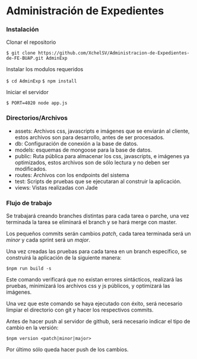 # Administración de Expedientes

### Instalación

Clonar el repositorio

`$ git clone https://github.com/XchelSV/Administracion-de-Expedientes-de-FE-BUAP.git AdminExp`

Instalar los modulos requeridos

`$ cd AdminExp`
`$ npm install`

Iniciar el servidor

`$ PORT=4020 node app.js`

### Directorios/Archivos
 - assets: Archivos css, javascripts e imágenes que se enviarán al cliente, estos archivos son para desarrollo, antes de ser procesados.
 - db: Configuración de conexión a la base de datos.
 - models: esquemas de mongoose para la base de datos.
 - public: Ruta pública para almacenar los css, javascripts, e imágenes ya optimizados, estos archivos son de sólo lectura y no deben ser modificados.
 - routes: Archivos con los endpoints del sistema
 - test: Scripts de pruebas que se ejecutaran al construir la aplicación.
 - views: Vistas realizadas con Jade

### Flujo de trabajo

Se trabajará creando branches distintas para cada tarea o parche, una vez terminada la tarea se eliminará el branch y se hará merge con master.

Los pequeños commits serán cambios *patch*, cada tarea terminada será un *minor* y cada sprint será un *major*.

Una vez creadas las pruebas para cada tarea en un branch específico, se construirá la aplicación de la siguiente manera:

`$npm run build -s`

Este comando verificará que no existan errores sintácticos, realizará las pruebas, minimizará los archivos css y js públicos, y optimizará las imágenes. 

Una vez que este comando se haya ejecutado con éxito, será necesario limpiar el directorio con git y hacer los respectivos commits.

Antes de hacer push al servidor de github, será necesario indicar el tipo de cambio en la versión:

`$npm version <patch|minor|major>`

Por último sólo queda hacer push de los cambios.


